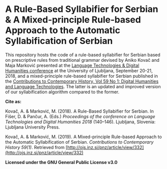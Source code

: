 # A Rule-Based Syllabifier for Serbian & A Mixed-principle Rule-based Approach to the Automatic Syllabification of Serbian

This repository hosts the code of a rule-based syllabifier for Serbian based on prescriptive rules from traditional grammar devised by Aniko Kovač and Maja Marković presented at the [Language Technologies & Digital Humanities conference](http://www.sdjt.si/wp/dogodki/konference/jtdh-2018-english/) at the University of Ljubljana, September 20-21, 2018, and a mixed-principle rule-based syllabifier for Serbian published in the [Contributions to Contemporary History, Vol 59 No 1: Digital Humanities and Language Technologies](http://ojs.inz.si/pnz/article/view/332). The latter is an updated and improved version of our syllabification algorithm compared to the former.

**Cite as:**

Kovač, A. & Marković, M. (2018). A Rule-Based Syllabifier for Serbian. In Fišer, D. & Pančur, A. (Eds.) *Proceedings of the conference on Language Technologies and Digital Humanities 2018* (140–146). Ljubljana, Slovenia: Ljubljana University Press.

Kovač, A. & Marković, M. (2019). A Mixed-principle Rule-based Approach to the Automatic Syllabification of Serbian. *Contributions to Contemporary History 59(1)*. Retrieved from [http://ojs.inz.si/pnz/article/view/332](http://ojs.inz.si/pnz/article/view/332)

**Licensed under the GNU General Public License v3.0**
